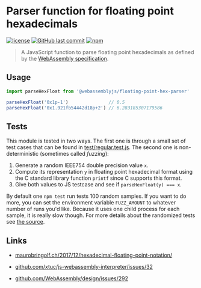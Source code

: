 # Parser function for floating point hexadecimals

[![license](https://img.shields.io/github/license/maurobringolf/@webassemblyjs/floating-point-hex-parser.svg)]()
[![GitHub last commit](https://img.shields.io/github/last-commit/maurobringolf/@webassemblyjs/floating-point-hex-parser.svg)]()
[![npm](https://img.shields.io/npm/v/@webassemblyjs/floating-point-hex-parser.svg)]()

> A JavaScript function to parse floating point hexadecimals as defined by the [WebAssembly specification](https://webassembly.github.io/spec/core/text/values.html#text-hexfloat).

## Usage

```javascript
import parseHexFloat from '@webassemblyjs/floating-point-hex-parser'

parseHexFloat('0x1p-1')               // 0.5
parseHexFloat('0x1.921fb54442d18p+2') // 6.283185307179586
```

## Tests

This module is tested in two ways. The first one is through a small set of test cases that can be found in [test/regular.test.js](https://github.com/maurobringolf/@webassemblyjs/floating-point-hex-parser/blob/master/test/regular.test.js). The second one is non-deterministic (sometimes called *fuzzing*):

1. Generate a random IEEE754 double precision value `x`.
1. Compute its representation `y` in floating point hexadecimal format using the C standard library function `printf` since C supports this format.
1. Give both values to JS testcase and see if `parseHexFloat(y) === x`.

By default one `npm test` run tests 100 random samples. If you want to do more, you can set the environment variable `FUZZ_AMOUNT` to whatever number of runs you'd like. Because it uses one child process for each sample, it is really slow though. For more details about the randomized tests see [the source](https://github.com/maurobringolf/@webassemblyjs/floating-point-hex-parser/tree/master/test/fuzzing).

## Links

* [maurobringolf.ch/2017/12/hexadecimal-floating-point-notation/](https://maurobringolf.ch/2017/12/hexadecimal-floating-point-notation/)

* [github.com/xtuc/js-webassembly-interpreter/issues/32](https://github.com/xtuc/js-webassembly-interpreter/issues/32)

* [github.com/WebAssembly/design/issues/292](https://github.com/WebAssembly/design/issues/292)
